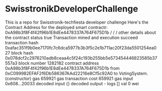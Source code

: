 # SwisstronikDeveloperChallenge
This is a repo for Swisstronik-techfiesta developer challenge
Here's the Contract Address for the deployed smart contractr: 0xA98b3f8F4f42f96b1E8dEe4478337A764F675D1b
/
/
/
other details about the contract
status	true Transaction mined and execution succeed
transaction hash	0xafac351f9b0ee7170fc7c6dca5977b3b3f5c2e1b711ac20f23da5501254ea027
block hash	0x078dcf2c2976210adb8ceaa4c5f24c193b255bb5e573454446823585b37557a3
block number	1282182
contract address	0xA98b3f8F4f42f96b1E8dEe4478337A764F675D1b
from	0xC099982EFAF2f6Db586367AAd22216e8Cf5c92A0
to	VotingSystem.(constructor)
gas	659921 gas
transaction cost	659921 gas 
input	0x608...20033
decoded input	{}
decoded output	 - 
logs	[]
val	0 wei

